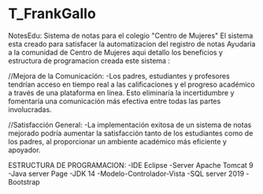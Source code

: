 # T_FrankGallo

NotesEdu:
Sistema de notas para el colegio "Centro de Mujeres" 
El sistema esta creado para satisfacer la automatizacion del registro de notas 
Ayudaria a la comunidad de Centro de Mujeres aqui detallo los beneficios y estructura de programacion creada este sistema :

//Mejora de la Comunicación:
-Los padres, estudiantes y profesores tendrían acceso en tiempo real a las calificaciones y el progreso académico a través 
de una plataforma en línea. Esto eliminaría la incertidumbre y fomentaría una comunicación más efectiva entre todas las partes 
involucradas.

//Satisfacción General:
-La implementación exitosa de un sistema de notas mejorado podría aumentar la satisfacción tanto de los estudiantes como de los 
padres, al proporcionar un ambiente académico más eficiente y apoyador.

ESTRUCTURA DE PROGRAMACION:
-IDE Eclipse
-Server Apache Tomcat 9
-Java server Page
-JDK 14
-Modelo-Controlador-Vista
-SQL server 2019
-Bootstrap



